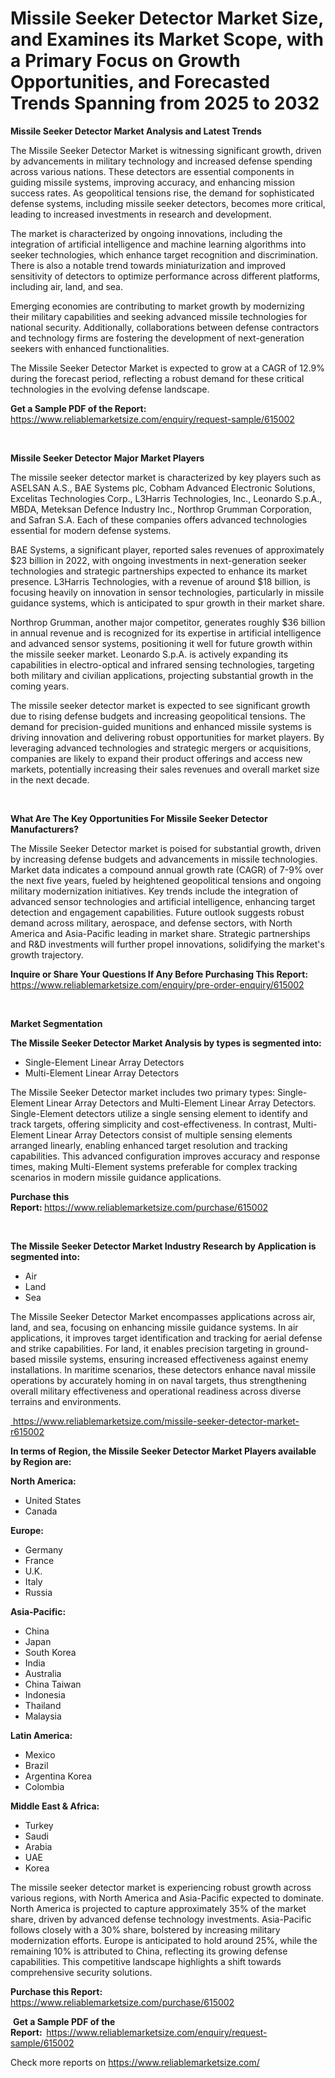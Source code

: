 <p><h1>Missile Seeker Detector Market Size, and Examines its Market Scope, with a Primary Focus on Growth Opportunities, and Forecasted Trends Spanning from 2025 to 2032</h1></p><p><strong>Missile Seeker Detector Market Analysis and Latest Trends</strong></p>
<p><p>The Missile Seeker Detector Market is witnessing significant growth, driven by advancements in military technology and increased defense spending across various nations. These detectors are essential components in guiding missile systems, improving accuracy, and enhancing mission success rates. As geopolitical tensions rise, the demand for sophisticated defense systems, including missile seeker detectors, becomes more critical, leading to increased investments in research and development.</p><p>The market is characterized by ongoing innovations, including the integration of artificial intelligence and machine learning algorithms into seeker technologies, which enhance target recognition and discrimination. There is also a notable trend towards miniaturization and improved sensitivity of detectors to optimize performance across different platforms, including air, land, and sea.</p><p>Emerging economies are contributing to market growth by modernizing their military capabilities and seeking advanced missile technologies for national security. Additionally, collaborations between defense contractors and technology firms are fostering the development of next-generation seekers with enhanced functionalities. </p><p>The Missile Seeker Detector Market is expected to grow at a CAGR of 12.9% during the forecast period, reflecting a robust demand for these critical technologies in the evolving defense landscape.</p></p>
<p><strong>Get a Sample PDF of the Report:&nbsp;</strong> <a href="https://www.reliablemarketsize.com/enquiry/request-sample/615002?utm_campaign=3345&utm_medium=2&utm_source=Github&utm_content=ia&utm_term=24032025&utm_id=missile-seeker-detector">https://www.reliablemarketsize.com/enquiry/request-sample/615002</a></p>
<p>&nbsp;</p>
<p><strong>Missile Seeker Detector Major Market Players</strong></p>
<p><p>The missile seeker detector market is characterized by key players such as ASELSAN A.S., BAE Systems plc, Cobham Advanced Electronic Solutions, Excelitas Technologies Corp., L3Harris Technologies, Inc., Leonardo S.p.A., MBDA, Meteksan Defence Industry Inc., Northrop Grumman Corporation, and Safran S.A. Each of these companies offers advanced technologies essential for modern defense systems.</p><p>BAE Systems, a significant player, reported sales revenues of approximately $23 billion in 2022, with ongoing investments in next-generation seeker technologies and strategic partnerships expected to enhance its market presence. L3Harris Technologies, with a revenue of around $18 billion, is focusing heavily on innovation in sensor technologies, particularly in missile guidance systems, which is anticipated to spur growth in their market share.</p><p>Northrop Grumman, another major competitor, generates roughly $36 billion in annual revenue and is recognized for its expertise in artificial intelligence and advanced sensor systems, positioning it well for future growth within the missile seeker market. Leonardo S.p.A. is actively expanding its capabilities in electro-optical and infrared sensing technologies, targeting both military and civilian applications, projecting substantial growth in the coming years.</p><p>The missile seeker detector market is expected to see significant growth due to rising defense budgets and increasing geopolitical tensions. The demand for precision-guided munitions and enhanced missile systems is driving innovation and delivering robust opportunities for market players. By leveraging advanced technologies and strategic mergers or acquisitions, companies are likely to expand their product offerings and access new markets, potentially increasing their sales revenues and overall market size in the next decade.</p></p>
<p>&nbsp;</p>
<p><strong>What Are The Key Opportunities For Missile Seeker Detector Manufacturers?</strong></p>
<p><p>The Missile Seeker Detector market is poised for substantial growth, driven by increasing defense budgets and advancements in missile technologies. Market data indicates a compound annual growth rate (CAGR) of 7-9% over the next five years, fueled by heightened geopolitical tensions and ongoing military modernization initiatives. Key trends include the integration of advanced sensor technologies and artificial intelligence, enhancing target detection and engagement capabilities. Future outlook suggests robust demand across military, aerospace, and defense sectors, with North America and Asia-Pacific leading in market share. Strategic partnerships and R&D investments will further propel innovations, solidifying the market's growth trajectory.</p></p>
<p><strong>Inquire or Share Your Questions If Any Before Purchasing This Report:</strong> <a href="https://www.reliablemarketsize.com/enquiry/pre-order-enquiry/615002?utm_campaign=3345&utm_medium=2&utm_source=Github&utm_content=ia&utm_term=24032025&utm_id=missile-seeker-detector">https://www.reliablemarketsize.com/enquiry/pre-order-enquiry/615002</a></p>
<p>&nbsp;</p>
<p><strong>Market Segmentation</strong></p>
<p><strong>The Missile Seeker Detector Market Analysis by types is segmented into:</strong></p>
<p><ul><li>Single-Element Linear Array Detectors</li><li>Multi-Element Linear Array Detectors</li></ul></p>
<p><p>The Missile Seeker Detector market includes two primary types: Single-Element Linear Array Detectors and Multi-Element Linear Array Detectors. Single-Element detectors utilize a single sensing element to identify and track targets, offering simplicity and cost-effectiveness. In contrast, Multi-Element Linear Array Detectors consist of multiple sensing elements arranged linearly, enabling enhanced target resolution and tracking capabilities. This advanced configuration improves accuracy and response times, making Multi-Element systems preferable for complex tracking scenarios in modern missile guidance applications.</p></p>
<p><strong>Purchase this Report:&nbsp;</strong><a href="https://www.reliablemarketsize.com/purchase/615002?utm_campaign=3345&utm_medium=2&utm_source=Github&utm_content=ia&utm_term=24032025&utm_id=missile-seeker-detector">https://www.reliablemarketsize.com/purchase/615002</a></p>
<p>&nbsp;</p>
<p><strong>The Missile Seeker Detector Market Industry Research by Application is segmented into:</strong></p>
<p><ul><li>Air</li><li>Land</li><li>Sea</li></ul></p>
<p><p>The Missile Seeker Detector Market encompasses applications across air, land, and sea, focusing on enhancing missile guidance systems. In air applications, it improves target identification and tracking for aerial defense and strike capabilities. For land, it enables precision targeting in ground-based missile systems, ensuring increased effectiveness against enemy installations. In maritime scenarios, these detectors enhance naval missile operations by accurately homing in on naval targets, thus strengthening overall military effectiveness and operational readiness across diverse terrains and environments.</p></p>
<p><a href="https://www.reliablemarketsize.com/missile-seeker-detector-market-r615002?utm_campaign=3345&utm_medium=2&utm_source=Github&utm_content=ia&utm_term=24032025&utm_id=missile-seeker-detector">&nbsp;https://www.reliablemarketsize.com/missile-seeker-detector-market-r615002</a></p>
<p><strong>In terms of Region, the Missile Seeker Detector Market Players available by Region are:</strong></p>
<p>
    <p> <strong> North America: </strong>
        <ul>
            <li>United States</li>
            <li>Canada</li>
        </ul>
        </p> 
    <p> <strong> Europe: </strong>
        <ul>
            <li>Germany</li>
            <li>France</li>
            <li>U.K.</li>
            <li>Italy</li>
            <li>Russia</li>
        </ul>
        </p> 
    <p> <strong> Asia-Pacific: </strong>
        <ul>
            <li>China</li>
            <li>Japan</li>
            <li>South Korea</li>
            <li>India</li>
            <li>Australia</li>
            <li>China Taiwan</li>
            <li>Indonesia</li>
            <li>Thailand</li>
            <li>Malaysia</li>
        </ul>
        </p> 
    <p> <strong> Latin America: </strong>
        <ul>
            <li>Mexico</li>
            <li>Brazil</li>
            <li>Argentina Korea</li>
            <li>Colombia</li>
        </ul>
        </p> 
    <p> <strong> Middle East & Africa: </strong>
        <ul>
            <li>Turkey</li>
            <li>Saudi</li>
            <li>Arabia</li>
            <li>UAE</li>
            <li>Korea</li>
        </ul>
    </p>
    </p>
<p><p>The missile seeker detector market is experiencing robust growth across various regions, with North America and Asia-Pacific expected to dominate. North America is projected to capture approximately 35% of the market share, driven by advanced defense technology investments. Asia-Pacific follows closely with a 30% share, bolstered by increasing military modernization efforts. Europe is anticipated to hold around 25%, while the remaining 10% is attributed to China, reflecting its growing defense capabilities. This competitive landscape highlights a shift towards comprehensive security solutions.</p></p>
<p><strong>Purchase this Report: </strong><a href="https://www.reliablemarketsize.com/purchase/615002?utm_campaign=3345&utm_medium=2&utm_source=Github&utm_content=ia&utm_term=24032025&utm_id=missile-seeker-detector">https://www.reliablemarketsize.com/purchase/615002</a></p>
<p>&nbsp;<strong>Get a Sample PDF of the Report:&nbsp;&nbsp;</strong><a href="https://www.reliablemarketsize.com/enquiry/request-sample/615002?utm_campaign=3345&utm_medium=2&utm_source=Github&utm_content=ia&utm_term=24032025&utm_id=missile-seeker-detector">https://www.reliablemarketsize.com/enquiry/request-sample/615002</a></p>
<p><strong></strong></p>
<p>Check more reports on <a href="https://www.reliablemarketsize.com/?utm_campaign=3345&utm_medium=2&utm_source=Github&utm_content=ia&utm_term=24032025&utm_id=missile-seeker-detector">https://www.reliablemarketsize.com/</a></p>